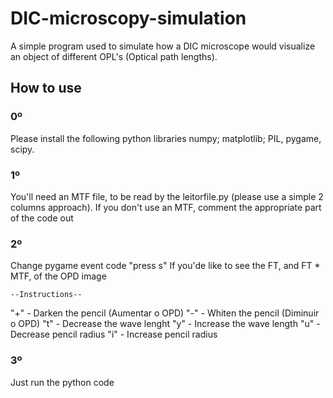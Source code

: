 # DIC-microscopy-simulation
A simple program used to simulate how a DIC microscope would visualize an object of different OPL's (Optical path lengths).
## How to use

### 0º
Please install the following python libraries
numpy; matplotlib; PIL, pygame, scipy.
### 1º
You'll need an MTF file, to be read by the leitorfile.py (please use a simple 2 columns approach). If you don't use an MTF, comment the appropriate part of the code out
### 2º
Change pygame event code "press s" If you'de like to see the FT, and FT * MTF, of the OPD image 

    --Instructions--
"+" - Darken the pencil (Aumentar o OPD)
"-" - Whiten the pencil (Diminuir o OPD)
"t" - Decrease the wave lenght
"y" - Increase the wave length
"u" - Decrease pencil radius
"i" - Increase pencil radius

### 3º
Just run the python code

